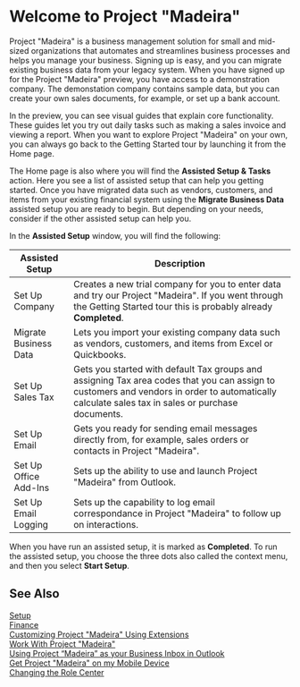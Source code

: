 <properties
	pageTitle="Welcome to Project “Madeira” | Project “Madeira”"
    description="Welcome to Project “Madeira”" 
	services="" 
	documentationCenter="Madeira"
	authors="edupont04"/>
    
# Welcome to Project "Madeira" 

Project "Madeira" is a business management solution for small and mid-sized organizations that automates and streamlines business processes and helps you manage your business. Signing up is easy, and you can migrate existing business data from your legacy system.
When you have signed up for the Project "Madeira" preview, you have access to a demonstration company. The demonstation company contains sample data, but you can create your own sales documents, for example, or set up a bank account.  

In the preview, you can see visual guides that explain core functionality. These guides let you try out daily tasks such as making a sales invoice and viewing a report. When you want to explore Project "Madeira" on your own, you can always go back to the Getting Started tour by launching it from the Home page.   
  
The Home page is also where you will find the **Assisted Setup & Tasks** action. Here you see a list of assisted setup that can help you getting started. Once you have migrated data such as vendors, customers, and items from your existing financial system using the **Migrate Business Data** assisted setup you are ready to begin. But depending on your needs, consider if the other assisted setup can help you. 

In the **Assisted Setup** window, you will find the following:

|Assisted Setup           |Description                                                                                      |
|-------------------------|-------------------------------------------------------------------------------------------------|
|Set Up Company           |Creates a new trial company for you to enter data and try our Project "Madeira". If you went through the Getting Started tour this is probably already **Completed**. |
|Migrate Business Data    |Lets you import your existing company data such as vendors, customers, and items from Excel or Quickbooks.|
|Set Up Sales Tax         |Gets you started with default Tax groups and assigning Tax area codes that you can assign to customers and vendors in order to automatically calculate sales tax in sales or purchase documents.|
|Set Up Email             |Gets you ready for sending email messages directly from, for example, sales orders or contacts in Project "Madeira".|
|Set Up Office Add-Ins    |Sets up the ability to use and launch Project "Madeira" from Outlook.|
|Set Up Email Logging     |Sets up the capability to log email correspondance in Project "Madeira" to follow up on interactions.|
  
When you have run an assisted setup, it is marked as **Completed**. To run the assisted setup, you choose the three dots also called the context menu, and then you select **Start Setup**.

<!-- Project "Madeira" is related to the Dynamics NAV business management solution. As a result, some of the functionality that you can access in Project "Madeira" is limited in range, and occasionally you will be referred to Help for Dynamics NAV for more in-depth assistance. For more information, see <a href="http://go.microsoft.com/FwLink/?LinkId=31636">Microsoft Dynamics NAV</a> in the MSDN Library. -->   

## See Also
[Setup](setup.md)  
[Finance](finance.md)  
[Customizing Project "Madeira" Using Extensions](ui-extensions.md)  
[Work With Project "Madeira"](ui-work-product.md)  
[Using Project “Madeira” as your Business Inbox in Outlook](madeira-no-outlook.md)  
[Get Project "Madeira" on my Mobile Device](install-mobile-app.md)  
[Changing the Role Center](change-role.md)  
